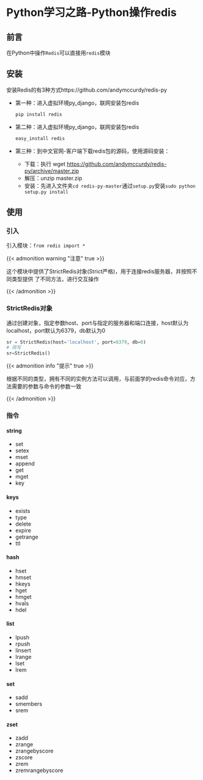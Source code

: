 # Python学习之路-Python操作redis


## 前言

在Python中操作`Redis`可以直接用`redis`模块

## 安装

安装Redis的有3种方式https://github.com/andymccurdy/redis-py

- 第一种：进⼊虚拟环境py_django，联⽹安装包redis

  ```bash
  pip install redis
  ```

- 第二种：进⼊虚拟环境py_django，联⽹安装包redis

  ```bash
  easy_install redis
  ```

- 第三种：到中⽂官⽹-客户端下载redis包的源码，使⽤源码安装：

  - 下载：执行 wget https://github.com/andymccurdy/redis-py/archive/master.zip
  - 解压：unzip master.zip
  - 安装：先进入文件夹`cd redis-py-master`通过`setup.py`安装`sudo python setup.py install`

## 使用

### 引入

引⼊模块：`from redis import *`

{{< admonition warning "注意" true >}}

这个模块中提供了StrictRedis对象(Strict严格)，⽤于连接redis服务器，并按照不同类型提供 了不同⽅法，进⾏交互操作

{{< /admonition >}}

### StrictRedis对象

通过创建对象，指定参数host、port与指定的服务器和端⼝连接，host默认为localhost，port默认为6379，db默认为0

```python
sr = StrictRedis(host='localhost', port=6379, db=0)
# 简写
sr=StrictRedis()
```

{{< admonition info "提示" true >}}

根据不同的类型，拥有不同的实例⽅法可以调⽤，与前⾯学的redis命令对应，⽅法需要的参数与命令的参数⼀致

{{< /admonition >}}

### 指令

#### string

- set
- setex
- mset
- append
- get
- mget
- key

#### keys

- exists
- type
- delete
- expire
- getrange
- ttl

#### hash

- hset
- hmset
- hkeys
- hget
- hmget
- hvals
- hdel

#### list

- lpush
- rpush
- linsert
- lrange
- lset
- lrem

#### set

- sadd
- smembers
- srem

#### zset

- zadd
- zrange
- zrangebyscore
- zscore
- zrem
- zremrangebyscore


